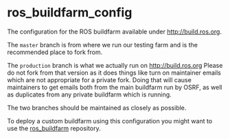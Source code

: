ros_buildfarm_config
====================

The configuration for the ROS buildfarm available under http://build.ros.org.

The `master` branch is from where we run our testing farm and is the recommended place to fork from. 

The `production` branch is what we actually run on http://build.ros.org Please do not fork from that version as it does things like turn on maintainer emails which are not appropriate for a private fork. Doing that will cause maintainers to get emails both from the main buildfarm run by OSRF, as well as duplicates from any private buildfarm which is running.

The two branches should be maintained as closely as possible. 

To deploy a custom buildfarm using this configuration you might want to use the
[ros_buildfarm](https://github.com/ros-infrastructure/ros_buildfarm)
repository.
